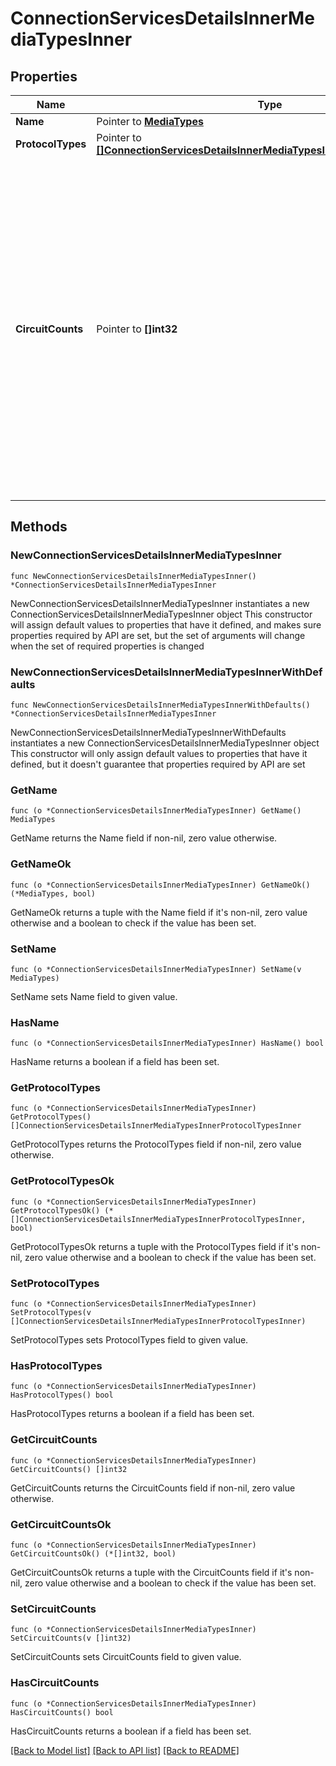 # ConnectionServicesDetailsInnerMediaTypesInner

## Properties

Name | Type | Description | Notes
------------ | ------------- | ------------- | -------------
**Name** | Pointer to [**MediaTypes**](MediaTypes.md) |  | [optional] 
**ProtocolTypes** | Pointer to [**[]ConnectionServicesDetailsInnerMediaTypesInnerProtocolTypesInner**](ConnectionServicesDetailsInnerMediaTypesInnerProtocolTypesInner.md) |  | [optional] 
**CircuitCounts** | Pointer to **[]int32** | Intra-Faciltiy Cable (IFC) circuit count options available for the respective connection service. E.g. If the &#39;circuitCount&#39; is empty, it means there are no available IFC circuits. If &#39;3,6&#39; appears in the circuit count, it means that the IFC circuits options available are 3 circuits and 6 circuits. | [optional] 

## Methods

### NewConnectionServicesDetailsInnerMediaTypesInner

`func NewConnectionServicesDetailsInnerMediaTypesInner() *ConnectionServicesDetailsInnerMediaTypesInner`

NewConnectionServicesDetailsInnerMediaTypesInner instantiates a new ConnectionServicesDetailsInnerMediaTypesInner object
This constructor will assign default values to properties that have it defined,
and makes sure properties required by API are set, but the set of arguments
will change when the set of required properties is changed

### NewConnectionServicesDetailsInnerMediaTypesInnerWithDefaults

`func NewConnectionServicesDetailsInnerMediaTypesInnerWithDefaults() *ConnectionServicesDetailsInnerMediaTypesInner`

NewConnectionServicesDetailsInnerMediaTypesInnerWithDefaults instantiates a new ConnectionServicesDetailsInnerMediaTypesInner object
This constructor will only assign default values to properties that have it defined,
but it doesn't guarantee that properties required by API are set

### GetName

`func (o *ConnectionServicesDetailsInnerMediaTypesInner) GetName() MediaTypes`

GetName returns the Name field if non-nil, zero value otherwise.

### GetNameOk

`func (o *ConnectionServicesDetailsInnerMediaTypesInner) GetNameOk() (*MediaTypes, bool)`

GetNameOk returns a tuple with the Name field if it's non-nil, zero value otherwise
and a boolean to check if the value has been set.

### SetName

`func (o *ConnectionServicesDetailsInnerMediaTypesInner) SetName(v MediaTypes)`

SetName sets Name field to given value.

### HasName

`func (o *ConnectionServicesDetailsInnerMediaTypesInner) HasName() bool`

HasName returns a boolean if a field has been set.

### GetProtocolTypes

`func (o *ConnectionServicesDetailsInnerMediaTypesInner) GetProtocolTypes() []ConnectionServicesDetailsInnerMediaTypesInnerProtocolTypesInner`

GetProtocolTypes returns the ProtocolTypes field if non-nil, zero value otherwise.

### GetProtocolTypesOk

`func (o *ConnectionServicesDetailsInnerMediaTypesInner) GetProtocolTypesOk() (*[]ConnectionServicesDetailsInnerMediaTypesInnerProtocolTypesInner, bool)`

GetProtocolTypesOk returns a tuple with the ProtocolTypes field if it's non-nil, zero value otherwise
and a boolean to check if the value has been set.

### SetProtocolTypes

`func (o *ConnectionServicesDetailsInnerMediaTypesInner) SetProtocolTypes(v []ConnectionServicesDetailsInnerMediaTypesInnerProtocolTypesInner)`

SetProtocolTypes sets ProtocolTypes field to given value.

### HasProtocolTypes

`func (o *ConnectionServicesDetailsInnerMediaTypesInner) HasProtocolTypes() bool`

HasProtocolTypes returns a boolean if a field has been set.

### GetCircuitCounts

`func (o *ConnectionServicesDetailsInnerMediaTypesInner) GetCircuitCounts() []int32`

GetCircuitCounts returns the CircuitCounts field if non-nil, zero value otherwise.

### GetCircuitCountsOk

`func (o *ConnectionServicesDetailsInnerMediaTypesInner) GetCircuitCountsOk() (*[]int32, bool)`

GetCircuitCountsOk returns a tuple with the CircuitCounts field if it's non-nil, zero value otherwise
and a boolean to check if the value has been set.

### SetCircuitCounts

`func (o *ConnectionServicesDetailsInnerMediaTypesInner) SetCircuitCounts(v []int32)`

SetCircuitCounts sets CircuitCounts field to given value.

### HasCircuitCounts

`func (o *ConnectionServicesDetailsInnerMediaTypesInner) HasCircuitCounts() bool`

HasCircuitCounts returns a boolean if a field has been set.


[[Back to Model list]](../README.md#documentation-for-models) [[Back to API list]](../README.md#documentation-for-api-endpoints) [[Back to README]](../README.md)


